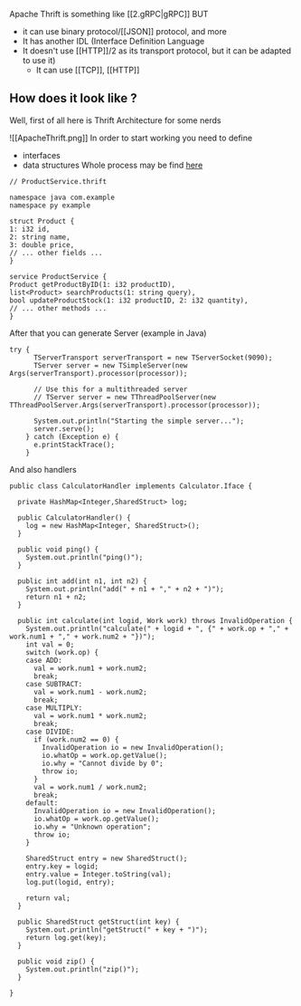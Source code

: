Apache Thrift is something like [[2.gRPC|gRPC]]
BUT

- it can use binary protocol/[[JSON]] protocol, and more
- It has another IDL (Interface Definition Language
- It doesn't use [[HTTP]]/2 as its transport protocol, but it can be adapted to use it)
	- It can use [[TCP]], [[HTTP]]

## How does it look like ?
Well, first of all here is Thrift Architecture for some nerds

![[ApacheThrift.png]]
In order to start working you need to define 
- interfaces
- data structures
Whole process may be find [here](https://thrift.apache.org/)

```
// ProductService.thrift  
  
namespace java com.example  
namespace py example  
  
struct Product {  
1: i32 id,  
2: string name,  
3: double price,  
// ... other fields ...  
}  
  
service ProductService {  
Product getProductByID(1: i32 productID),  
list<Product> searchProducts(1: string query),  
bool updateProductStock(1: i32 productID, 2: i32 quantity),  
// ... other methods ...  
}
```

After that you can generate Server (example in Java)
```
try {
      TServerTransport serverTransport = new TServerSocket(9090);
      TServer server = new TSimpleServer(new Args(serverTransport).processor(processor));

      // Use this for a multithreaded server
      // TServer server = new TThreadPoolServer(new TThreadPoolServer.Args(serverTransport).processor(processor));

      System.out.println("Starting the simple server...");
      server.serve();
    } catch (Exception e) {
      e.printStackTrace();
    }

```

And also handlers

```
public class CalculatorHandler implements Calculator.Iface {

  private HashMap<Integer,SharedStruct> log;

  public CalculatorHandler() {
    log = new HashMap<Integer, SharedStruct>();
  }

  public void ping() {
    System.out.println("ping()");
  }

  public int add(int n1, int n2) {
    System.out.println("add(" + n1 + "," + n2 + ")");
    return n1 + n2;
  }

  public int calculate(int logid, Work work) throws InvalidOperation {
    System.out.println("calculate(" + logid + ", {" + work.op + "," + work.num1 + "," + work.num2 + "})");
    int val = 0;
    switch (work.op) {
    case ADD:
      val = work.num1 + work.num2;
      break;
    case SUBTRACT:
      val = work.num1 - work.num2;
      break;
    case MULTIPLY:
      val = work.num1 * work.num2;
      break;
    case DIVIDE:
      if (work.num2 == 0) {
        InvalidOperation io = new InvalidOperation();
        io.whatOp = work.op.getValue();
        io.why = "Cannot divide by 0";
        throw io;
      }
      val = work.num1 / work.num2;
      break;
    default:
      InvalidOperation io = new InvalidOperation();
      io.whatOp = work.op.getValue();
      io.why = "Unknown operation";
      throw io;
    }

    SharedStruct entry = new SharedStruct();
    entry.key = logid;
    entry.value = Integer.toString(val);
    log.put(logid, entry);

    return val;
  }

  public SharedStruct getStruct(int key) {
    System.out.println("getStruct(" + key + ")");
    return log.get(key);
  }

  public void zip() {
    System.out.println("zip()");
  }

}
```